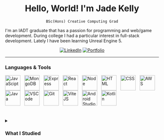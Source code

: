 <h1 align="center">Hello, World! I'm Jade Kelly</h1>

<p align="center">
  <code>BSc(Hons) Creative Computing Grad</code>
</p>

I'm an IADT graduate that has a passion for programming and web/game development. During college I had a particular interest in full-stack development. Lately I have been learning Unreal Engine 5.

  <p align="center">
    <a href="https://www.linkedin.com/in/jaderkelly">
      <img alt="LinkedIn" title="View my LinkedIn" src="https://img.shields.io/badge/%20LinkedIn%20-BADD7F"/></a>
    <a href="https://github.com/jade-r-k?tab=repositories">
      <img alt="Portfolio" title="View my Portfolio web app" src="https://img.shields.io/badge/%20Portfolio%20-EFACA5"/></a>
  </p>

---

<h3>Languages & Tools</h3>
<div>
  <img align="left" alt="JavaScipt" width="50px" style="padding-right:10px;" src="https://cdn.jsdelivr.net/gh/devicons/devicon@latest/icons/javascript/javascript-original.svg" />
  <img align="left" alt="MongoDB" width="50px" style="padding-right:10px;" src="https://cdn.jsdelivr.net/gh/devicons/devicon@latest/icons/mongodb/mongodb-original-wordmark.svg" />
  <img align="left" alt="Express" width="50px" style="padding-right:10px;" src="https://cdn.jsdelivr.net/gh/devicons/devicon@latest/icons/express/express-original-wordmark.svg" />
  <img align="left" alt="React" width="50px" style="padding-right:10px;" src="https://cdn.jsdelivr.net/gh/devicons/devicon@latest/icons/react/react-original-wordmark.svg" />
  <img align="left" alt="Node" width="50px" style="padding-right:10px;" src="https://cdn.jsdelivr.net/gh/devicons/devicon@latest/icons/nodejs/nodejs-original-wordmark.svg" />
  <img align="left" alt="HTML" width="50px" style="padding-right:10px;" src="https://cdn.jsdelivr.net/gh/devicons/devicon@latest/icons/html5/html5-original-wordmark.svg" />
  <img align="left" alt="CSS" width="50px" style="padding-right:10px;" src="https://cdn.jsdelivr.net/gh/devicons/devicon@latest/icons/css3/css3-original-wordmark.svg" />
  <img align="left" alt="AWS" width="50px" style="padding-right:10px;" src="https://cdn.jsdelivr.net/gh/devicons/devicon@latest/icons/amazonwebservices/amazonwebservices-original-wordmark.svg" />
  <img align="left" alt="Java" width="50px" style="padding-right:10px;" src="https://cdn.jsdelivr.net/gh/devicons/devicon@latest/icons/java/java-original-wordmark.svg" />
  <img align="left" alt="VSCode" width="50px" style="padding-right:10px;" src="https://cdn.jsdelivr.net/gh/devicons/devicon@latest/icons/vscode/vscode-original-wordmark.svg" />
  <img align="left" alt="Git" width="50px" style="padding-right:10px;" src="https://cdn.jsdelivr.net/gh/devicons/devicon@latest/icons/git/git-original-wordmark.svg" />
  <img align="left" alt="ViteJS" width="50px" style="padding-right:10px;" src="https://cdn.jsdelivr.net/gh/devicons/devicon@latest/icons/vitejs/vitejs-original.svg" />
  <img align="left" alt="Android Studio" width="50px" style="padding-right:10px;" src="https://cdn.jsdelivr.net/gh/devicons/devicon@latest/icons/androidstudio/androidstudio-original-wordmark.svg" />
  <img align="left" alt="Kotlin" width="50px" style="padding-right:10px;" src="https://cdn.jsdelivr.net/gh/devicons/devicon@latest/icons/kotlin/kotlin-original-wordmark.svg" />
</div>

<br/>
<br/>
<br/>
<br/>
<br/>
<br/>

#

<details>
 <summary><h3>What I Studied</h3></summary>
  <div align="left">
    <ul>
      <li>JavaScript (MERN stack, CRUD, REST API, Vue)</li>
      <li>Web Design (HTML, CSS, PHP, Miro, Figma, Git)</li>
      <li>Mobile Computing (Kotlin, Android Jetpack)</li>
      <li>Networks & Cloud Computing (AWS, Cisco)</li>
      <li>Database Management Systems (SQL)</li>
      <li>Programming (Java)</li>
      <li>Creative Digital Media (Photoshop, Illustrator, Premiere)</li>
      <li>Virtual/Augmented Reality (WebXR, Unity, C#)</li>
      <li>Research & Analytics (Google Analytics)</li>
    </ul>
  </div>
</details>


<!--
**jade-r-k/jade-r-k** is a ✨ _special_ ✨ repository because its `README.md` (this file) appears on your GitHub profile.

Here are some ideas to get you started:

- 🔭 I’m currently working on ...
- 🌱 I’m currently learning ...
- 👯 I’m looking to collaborate on ...
- 🤔 I’m looking for help with ...
- 💬 Ask me about ...
- 📫 How to reach me: ...
- 😄 Pronouns: ...
- ⚡ Fun fact: ...
-->
